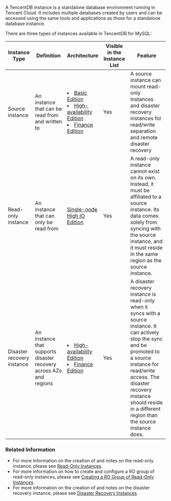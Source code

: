 A TencentDB instance is a standalone database environment running in Tencent Cloud. It includes multiple databases created by users and can be accessed using the same tools and applications as those for a standalone database instance.

There are three types of instances available in TencentDB for MySQL:

<table>
<thead>
<tr>
<th>Instance Type</th>
<th width="20%">Definition</th>
<th width="15%">Architecture</th>
<th>Visible in the Instance List</th>
<th>Feature</th>
</tr>
</thead>
<tbody><tr>
<td>Source instance</td>
<td>An instance that can be read from and written to</td>
<td><li><a href="https://intl.cloud.tencent.com/document/product/236/17136" target="_blank">Basic Edition</a> <li> <a href="https://intl.cloud.tencent.com/document/product/236/17136" target="_blank">High-availability Edition</a><li> <a href="https://intl.cloud.tencent.com/document/product/236/17136" target="_blank">Finance Edition</a></td>
<td>Yes</td>
<td>A source instance can mount read-only instances and disaster recovery instances for read/write separation and remote disaster recovery</td>
</tr>
<tr>
<td>Read-only instance</td>
<td>An instance that can only be read from</td>
<td><a href="https://intl.cloud.tencent.com/document/product/236/17136" target="_blank">Single-node High IO Edition</a></td>
<td>Yes</td>
<td>A read-only instance cannot exist on its own. Instead, it must be affiliated to a source instance. Its data comes solely from syncing with the source instance, and it must reside in the same region as the source instance.</td>
</tr>
<tr>
<td>Disaster recovery instance</td>
<td>An instance that supports disaster recovery across AZs and regions</td>
<td><li> <a href="https://intl.cloud.tencent.com/document/product/236/17136" target="_blank">High-availability Edition</a><li> <a href="https://intl.cloud.tencent.com/document/product/236/17136" target="_blank">Finance Edition</a></td>
<td>Yes</td>
<td>A disaster recovery instance is read-only when it syncs with a source instance. It can actively stop the sync and be promoted to a source instance for read/write access. The disaster recovery instance should reside in a different region than the source instance does.</td>
</tr>
</tbody></table>

### Related Information
- For more information on the creation of and notes on the read-only instance, please see [Read-Only Instances](https://intl.cloud.tencent.com/document/product/236/7270).
- For more information on how to create and configure a RO group of read-only instances, please see [Creating a RO Group of Read-Only Instances](https://intl.cloud.tencent.com/document/product/236/11361).
- For more information on the creation of and notes on the disaster recovery instance, please see [Disaster Recovery Instances](https://intl.cloud.tencent.com/document/product/236/7272).
